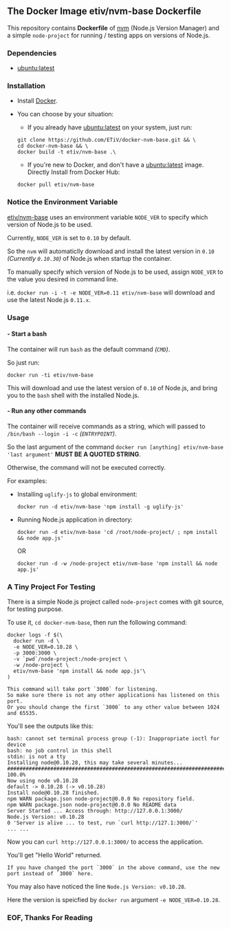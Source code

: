 ## The Docker Image etiv/nvm-base Dockerfile

This repository contains **Dockerfile** of [nvm](https://github.com/creationix/nvm) (Node.js Version Manager) and a simple `node-project` for running / testing apps on versions of Node.js.

### Dependencies

* [ubuntu:latest](https://registry.hub.docker.com/_/ubuntu/)

### Installation

* Install [Docker](https://www.docker.io/).
* You can choose by your situation:
    * If you already have [ubuntu:latest](https://registry.hub.docker.com/_/ubuntu/) on your system, just run:

    ```
    git clone https://github.com/ETiV/docker-nvm-base.git && \
    cd docker-nvm-base && \
    docker build -t etiv/nvm-base .\
    ```

    * If you're new to Docker, and don't have a [ubuntu:latest](https://registry.hub.docker.com/_/ubuntu/) image. Directly Install from Docker Hub:

    ```
    docker pull etiv/nvm-base
    ```

### Notice the Environment Variable

[etiv/nvm-base](https://registry.hub.docker.com/u/etiv/nvm-base/) uses an environment variable `NODE_VER` to specify which version of Node.js to be used.

Currently, `NODE_VER` is set to `0.10` by default.

So the `nvm` will automaticlly download and install the latest version in `0.10` _(Currently `0.10.30`)_ of Node.js when startup the container.

To manually specify which version of Node.js to be used, assign `NODE_VER` to the value you desired in command line.

i.e. `docker run -i -t -e NODE_VER=0.11 etiv/nvm-base` will download and use the latest Node.js `0.11.x`.

### Usage

#### - Start a bash

The container will run `bash` as the default command _(`CMD`)_.

So just run:

`docker run -ti etiv/nvm-base`

This will download and use the latest version of `0.10` of Node.js, and bring you to the `bash` shell with the installed Node.js.

#### - Run any other commands

The container will receive commands as a string, which will passed to `/bin/bash --login -i -c` _(`ENTRYPOINT`)_.

So the last argument of the command `docker run [anything] etiv/nvm-base 'last argument'` **MUST BE A QUOTED STRING**.

Otherwise, the command will not be executed correctly.

For examples:

- Installing `uglify-js` to global environment:

    `docker run -d etiv/nvm-base 'npm install -g uglify-js'`

- Running Node.js application in directory:

    `docker run -d etiv/nvm-base 'cd /root/node-project/ ; npm install && node app.js'`

  OR

    `docker run -d -w /node-project etiv/nvm-base 'npm install && node app.js'`

### A Tiny Project For Testing

There is a simple Node.js project called `node-project` comes with git source, for testing purpose.

To use it, `cd docker-nvm-base`, then run the following command:

```
docker logs -f $(\
  docker run -d \
  -e NODE_VER=0.10.28 \
  -p 3000:3000 \
  -v `pwd`/node-project:/node-project \
  -w /node-project \
  etiv/nvm-base 'npm install && node app.js'\
)
```

    This command will take port `3000` for listening.
    So make sure there is not any other applications has listened on this port.
    Or you should change the first `3000` to any other value between 1024 and 65535.

You'll see the outputs like this:

    bash: cannot set terminal process group (-1): Inappropriate ioctl for device
    bash: no job control in this shell
    stdin: is not a tty
    Installing node@0.10.28, this may take several minutes...
    ######################################################################## 100.0%
    Now using node v0.10.28
    default -> 0.10.28 (-> v0.10.28)
    Install node@0.10.28 finished.
    npm WARN package.json node-project@0.0.0 No repository field.
    npm WARN package.json node-project@0.0.0 No README data
    Server Started ... Access through: http://127.0.0.1:3000/
    Node.js Version: v0.10.28
    0 'Server is alive ... to test, run `curl http://127.1:3000/`'
    ... ...


Now you can `curl http://127.0.0.1:3000/` to access the application.

You'll get "Hello World" returned.

    If you have changed the port `3000` in the above command, use the new port instead of `3000` here.

You may also have noticed the line `Node.js Version: v0.10.28`.

Here the version is speicfied by `docker run` argument `-e NODE_VER=0.10.28`.

### EOF, Thanks For Reading
